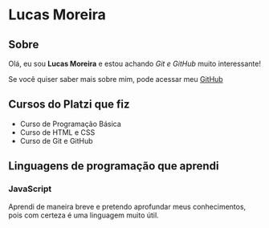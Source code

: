 # Lucas Moreira

## Sobre

Olá, eu sou **Lucas Moreira** e estou achando *Git e GitHub* muito interessante!

Se você quiser saber mais sobre mim, pode acessar meu [GitHub](www.github.com/cataputltaazul)

## Cursos do Platzi que fiz

- Curso de Programação Básica
- Curso de HTML e CSS
- Curso de Git e GitHub

## Linguagens de programação que aprendi 

### JavaScript

Aprendi de maneira breve e pretendo aprofundar meus conhecimentos, pois com certeza é uma linguagem muito útil.